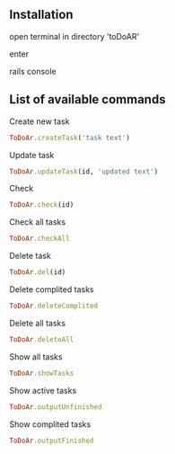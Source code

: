 ## Installation 

open terminal in directory 'toDoAR' 

enter 
   
rails console 


## List of available commands 

Create new task 
```ruby 
ToDoAr.createTask('task text') 
``` 

Update task 
```ruby 
ToDoAr.updateTask(id, 'updated text') 
``` 

Check 
```ruby 
ToDoAr.check(id) 
``` 

Check all tasks 
```ruby 
ToDoAr.checkAll 
``` 

Delete task 
```ruby 
ToDoAr.del(id) 
``` 

Delete complited tasks 
```ruby 
ToDoAr.deleteComplited 
``` 

Delete all tasks 
```ruby 
ToDoAr.deleteAll 
``` 

Show all tasks 
```ruby 
ToDoAr.showTasks 
``` 

Show active tasks 
```ruby 
ToDoAr.outputUnfinished 
``` 

Show complited tasks 
```ruby 
ToDoAr.outputFinished 
```
